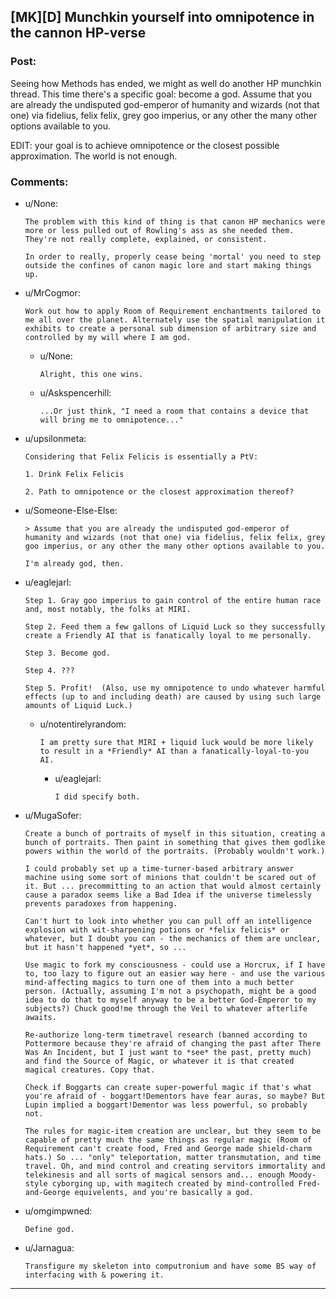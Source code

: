 ## [MK][D] Munchkin yourself into omnipotence in the cannon HP-verse

### Post:

Seeing how Methods has ended, we might as well do another HP munchkin thread. This time there's a specific goal: become a god. Assume that you are already the undisputed god-emperor of humanity and wizards (not that one) via fidelius, felix felix, grey goo imperius, or any other the many other options available to you.

EDIT: your goal is to achieve omnipotence or the closest possible approximation. The world is not enough.

### Comments:

- u/None:
  ```
  The problem with this kind of thing is that canon HP mechanics were more or less pulled out of Rowling's ass as she needed them. They're not really complete, explained, or consistent.

  In order to really, properly cease being 'mortal' you need to step outside the confines of canon magic lore and start making things up.
  ```

- u/MrCogmor:
  ```
  Work out how to apply Room of Requirement enchantments tailored to me all over the planet. Alternately use the spatial manipulation it exhibits to create a personal sub dimension of arbitrary size and controlled by my will where I am god.
  ```

  - u/None:
    ```
    Alright, this one wins.
    ```

  - u/Askspencerhill:
    ```
    ...Or just think, "I need a room that contains a device that will bring me to omnipotence..."
    ```

- u/upsilonmeta:
  ```
  Considering that Felix Felicis is essentially a PtV:

  1. Drink Felix Felicis

  2. Path to omnipotence or the closest approximation thereof?
  ```

- u/Someone-Else-Else:
  ```
  > Assume that you are already the undisputed god-emperor of humanity and wizards (not that one) via fidelius, felix felix, grey goo imperius, or any other the many other options available to you.

  I'm already god, then.
  ```

- u/eaglejarl:
  ```
  Step 1. Gray goo imperius to gain control of the entire human race and, most notably, the folks at MIRI.

  Step 2. Feed them a few gallons of Liquid Luck so they successfully create a Friendly AI that is fanatically loyal to me personally.

  Step 3. Become god.

  Step 4. ???

  Step 5. Profit!  (Also, use my omnipotence to undo whatever harmful effects (up to and including death) are caused by using such large amounts of Liquid Luck.)
  ```

  - u/notentirelyrandom:
    ```
    I am pretty sure that MIRI + liquid luck would be more likely to result in a *Friendly* AI than a fanatically-loyal-to-you AI.
    ```

    - u/eaglejarl:
      ```
      I did specify both.
      ```

- u/MugaSofer:
  ```
  Create a bunch of portraits of myself in this situation, creating a bunch of portraits. Then paint in something that gives them godlike powers within the world of the portraits. (Probably wouldn't work.)

  I could probably set up a time-turner-based arbitrary answer machine using some sort of minions that couldn't be scared out of it. But ... precommitting to an action that would almost certainly cause a paradox seems like a Bad Idea if the universe timelessly prevents paradoxes from happening.

  Can't hurt to look into whether you can pull off an intelligence explosion with wit-sharpening potions or *felix felicis* or whatever, but I doubt you can - the mechanics of them are unclear, but it hasn't happened *yet*, so ...

  Use magic to fork my consciousness - could use a Horcrux, if I have to, too lazy to figure out an easier way here - and use the various mind-affecting magics to turn one of them into a much better person. (Actually, assuming I'm not a psychopath, might be a good idea to do that to myself anyway to be a better God-Emperor to my subjects?) Chuck good!me through the Veil to whatever afterlife awaits.

  Re-authorize long-term timetravel research (banned according to Pottermore because they're afraid of changing the past after There Was An Incident, but I just want to *see* the past, pretty much) and find the Source of Magic, or whatever it is that created magical creatures. Copy that.

  Check if Boggarts can create super-powerful magic if that's what you're afraid of - boggart!Dementors have fear auras, so maybe? But Lupin implied a boggart!Dementor was less powerful, so probably not.

  The rules for magic-item creation are unclear, but they seem to be capable of pretty much the same things as regular magic (Room of Requirement can't create food, Fred and George made shield-charm hats.) So ... "only" teleportation, matter transmutation, and time travel. Oh, and mind control and creating servitors immortality and telekinesis and all sorts of magical sensors and... enough Moody-style cyborging up, with magitech created by mind-controlled Fred-and-George equivelents, and you're basically a god.
  ```

- u/omgimpwned:
  ```
  Define god.
  ```

- u/Jarnagua:
  ```
  Transfigure my skeleton into computronium and have some BS way of interfacing with & powering it.
  ```

---

